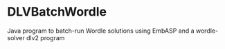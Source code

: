 # DLVBatchWordle
Java program to batch-run Wordle solutions using EmbASP and a wordle-solver dlv2 program
